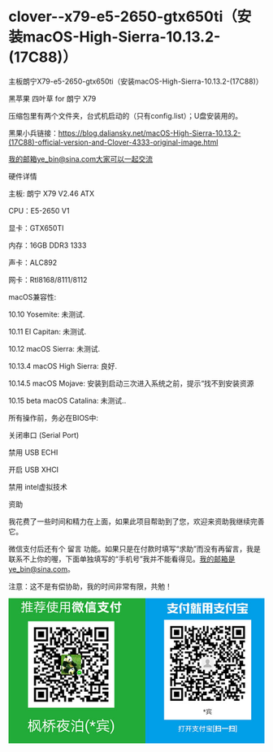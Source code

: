 # clover--x79-e5-2650-gtx650ti（安装macOS-High-Sierra-10.13.2-(17C88)）

主板朗宁X79-e5-2650-gtx650ti（安装macOS-High-Sierra-10.13.2-(17C88)）

黑苹果 四叶草 for 朗宁 X79 

压缩包里有两个文件夹，台式机启动的（只有config.list）；U盘安装用的。

黑果小兵链接：https://blog.daliansky.net/macOS-High-Sierra-10.13.2-(17C88)-official-version-and-Clover-4333-original-image.html

我的邮箱ye_bin@sina.com大家可以一起交流


硬件详情

主板: 朗宁  X79 V2.46 ATX

CPU：E5-2650 V1 

显卡：GTX650TI

内存：16GB DDR3 1333

声卡：ALC892

网卡：Rtl8168/8111/8112


macOS兼容性:

10.10 Yosemite: 未测试.

10.11 El Capitan: 未测试.

10.12 macOS Sierra: 未测试.

10.13.4 macOS High Sierra: 良好.

10.14.5 macOS Mojave: 安装到启动三次进入系统之前，提示“找不到安装资源

10.15 beta macOS Catalina: 未测试..



所有操作前，务必在BIOS中:

关闭串口 (Serial Port)

禁用 USB ECHI

开启 USB XHCI

禁用 intel虚拟技术


资助

我花费了一些时间和精力在上面，如果此项目帮助到了您，欢迎来资助我继续完善它。

微信支付后还有个 留言 功能。如果只是在付款时填写“求助”而没有再留言，我是联系不上你的喔，下面单独填写的“手机号”我并不能看得见。我的邮箱是ye_bin@sina.com。

注意：这不是有偿协助，我的时间非常有限，共勉！


![image](https://github.com/EricYeCN/clover--x79-e5-2650-gtx650ti/blob/ffbce0f4692d243d1d41212f0413672a216c2d36/temp.jpg?raw=true)
